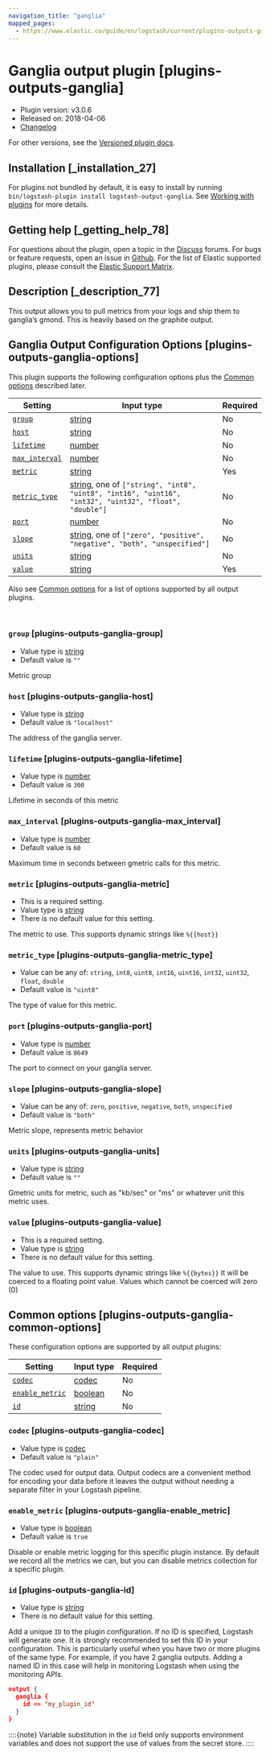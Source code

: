 ```yaml
---
navigation_title: "ganglia"
mapped_pages:
  - https://www.elastic.co/guide/en/logstash/current/plugins-outputs-ganglia.html
---
```


# Ganglia output plugin [plugins-outputs-ganglia]


* Plugin version: v3.0.6
* Released on: 2018-04-06
* [Changelog](https://github.com/logstash-plugins/logstash-output-ganglia/blob/v3.0.6/CHANGELOG.md)

For other versions, see the [Versioned plugin docs](https://www.elastic.co/guide/en/logstash-versioned-plugins/current/output-ganglia-index.md).

## Installation [_installation_27]

For plugins not bundled by default, it is easy to install by running `bin/logstash-plugin install logstash-output-ganglia`. See [Working with plugins](https://www.elastic.co/guide/en/logstash/current/working-with-plugins.html) for more details.


## Getting help [_getting_help_78]

For questions about the plugin, open a topic in the [Discuss](http://discuss.elastic.co) forums. For bugs or feature requests, open an issue in [Github](https://github.com/logstash-plugins/logstash-output-ganglia). For the list of Elastic supported plugins, please consult the [Elastic Support Matrix](https://www.elastic.co/support/matrix#logstash_plugins).


## Description [_description_77]

This output allows you to pull metrics from your logs and ship them to ganglia’s gmond. This is heavily based on the graphite output.


## Ganglia Output Configuration Options [plugins-outputs-ganglia-options]

This plugin supports the following configuration options plus the [Common options](plugins-outputs-ganglia.md#plugins-outputs-ganglia-common-options) described later.

| Setting | Input type | Required |
| --- | --- | --- |
| [`group`](plugins-outputs-ganglia.md#plugins-outputs-ganglia-group) | [string](introduction.md#string) | No |
| [`host`](plugins-outputs-ganglia.md#plugins-outputs-ganglia-host) | [string](introduction.md#string) | No |
| [`lifetime`](plugins-outputs-ganglia.md#plugins-outputs-ganglia-lifetime) | [number](introduction.md#number) | No |
| [`max_interval`](plugins-outputs-ganglia.md#plugins-outputs-ganglia-max_interval) | [number](introduction.md#number) | No |
| [`metric`](plugins-outputs-ganglia.md#plugins-outputs-ganglia-metric) | [string](introduction.md#string) | Yes |
| [`metric_type`](plugins-outputs-ganglia.md#plugins-outputs-ganglia-metric_type) | [string](introduction.md#string), one of `["string", "int8", "uint8", "int16", "uint16", "int32", "uint32", "float", "double"]` | No |
| [`port`](plugins-outputs-ganglia.md#plugins-outputs-ganglia-port) | [number](introduction.md#number) | No |
| [`slope`](plugins-outputs-ganglia.md#plugins-outputs-ganglia-slope) | [string](introduction.md#string), one of `["zero", "positive", "negative", "both", "unspecified"]` | No |
| [`units`](plugins-outputs-ganglia.md#plugins-outputs-ganglia-units) | [string](introduction.md#string) | No |
| [`value`](plugins-outputs-ganglia.md#plugins-outputs-ganglia-value) | [string](introduction.md#string) | Yes |

Also see [Common options](plugins-outputs-ganglia.md#plugins-outputs-ganglia-common-options) for a list of options supported by all output plugins.

 

### `group` [plugins-outputs-ganglia-group]

* Value type is [string](introduction.md#string)
* Default value is `""`

Metric group


### `host` [plugins-outputs-ganglia-host]

* Value type is [string](introduction.md#string)
* Default value is `"localhost"`

The address of the ganglia server.


### `lifetime` [plugins-outputs-ganglia-lifetime]

* Value type is [number](introduction.md#number)
* Default value is `300`

Lifetime in seconds of this metric


### `max_interval` [plugins-outputs-ganglia-max_interval]

* Value type is [number](introduction.md#number)
* Default value is `60`

Maximum time in seconds between gmetric calls for this metric.


### `metric` [plugins-outputs-ganglia-metric]

* This is a required setting.
* Value type is [string](introduction.md#string)
* There is no default value for this setting.

The metric to use. This supports dynamic strings like `%{{host}}`


### `metric_type` [plugins-outputs-ganglia-metric_type]

* Value can be any of: `string`, `int8`, `uint8`, `int16`, `uint16`, `int32`, `uint32`, `float`, `double`
* Default value is `"uint8"`

The type of value for this metric.


### `port` [plugins-outputs-ganglia-port]

* Value type is [number](introduction.md#number)
* Default value is `8649`

The port to connect on your ganglia server.


### `slope` [plugins-outputs-ganglia-slope]

* Value can be any of: `zero`, `positive`, `negative`, `both`, `unspecified`
* Default value is `"both"`

Metric slope, represents metric behavior


### `units` [plugins-outputs-ganglia-units]

* Value type is [string](introduction.md#string)
* Default value is `""`

Gmetric units for metric, such as "kb/sec" or "ms" or whatever unit this metric uses.


### `value` [plugins-outputs-ganglia-value]

* This is a required setting.
* Value type is [string](introduction.md#string)
* There is no default value for this setting.

The value to use. This supports dynamic strings like `%{{bytes}}` It will be coerced to a floating point value. Values which cannot be coerced will zero (0)



## Common options [plugins-outputs-ganglia-common-options]

These configuration options are supported by all output plugins:

| Setting | Input type | Required |
| --- | --- | --- |
| [`codec`](plugins-outputs-ganglia.md#plugins-outputs-ganglia-codec) | [codec](https://www.elastic.co/guide/en/logstash/current/configuration-file-structure.html#codec) | No |
| [`enable_metric`](plugins-outputs-ganglia.md#plugins-outputs-ganglia-enable_metric) | [boolean](https://www.elastic.co/guide/en/logstash/current/configuration-file-structure.html#boolean) | No |
| [`id`](plugins-outputs-ganglia.md#plugins-outputs-ganglia-id) | [string](https://www.elastic.co/guide/en/logstash/current/configuration-file-structure.html#string) | No |

### `codec` [plugins-outputs-ganglia-codec]

* Value type is [codec](https://www.elastic.co/guide/en/logstash/current/configuration-file-structure.html#codec)
* Default value is `"plain"`

The codec used for output data. Output codecs are a convenient method for encoding your data before it leaves the output without needing a separate filter in your Logstash pipeline.


### `enable_metric` [plugins-outputs-ganglia-enable_metric]

* Value type is [boolean](https://www.elastic.co/guide/en/logstash/current/configuration-file-structure.html#boolean)
* Default value is `true`

Disable or enable metric logging for this specific plugin instance. By default we record all the metrics we can, but you can disable metrics collection for a specific plugin.


### `id` [plugins-outputs-ganglia-id]

* Value type is [string](https://www.elastic.co/guide/en/logstash/current/configuration-file-structure.html#string)
* There is no default value for this setting.

Add a unique `ID` to the plugin configuration. If no ID is specified, Logstash will generate one. It is strongly recommended to set this ID in your configuration. This is particularly useful when you have two or more plugins of the same type. For example, if you have 2 ganglia outputs. Adding a named ID in this case will help in monitoring Logstash when using the monitoring APIs.

```json
output {
  ganglia {
    id => "my_plugin_id"
  }
}
```

::::{note} 
Variable substitution in the `id` field only supports environment variables and does not support the use of values from the secret store.
::::




